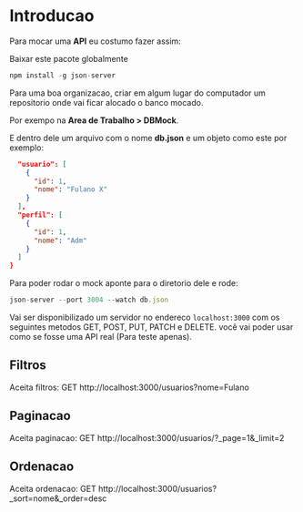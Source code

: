 # Introducao

Para mocar uma **API** eu costumo fazer assim:

Baixar este pacote globalmente
```js
npm install -g json-server
```

Para uma boa organizacao, criar em algum lugar do computador um repositorio onde vai ficar alocado o banco mocado.

Por exempo na **Area de Trabalho > DBMock**.

E dentro dele um arquivo com o nome **db.json** e um objeto como este por exemplo:

```json
  "usuario": [
    {
      "id": 1,
      "nome": "Fulano X"
    }
  ],
  "perfil": [
    {
      "id": 1,
      "nome": "Adm"
    }
  ]
}
```

Para poder rodar o mock aponte para o diretorio dele e rode:
```js
json-server --port 3004 --watch db.json
```

Vai ser disponibilizado um servidor no endereco ```localhost:3000``` com os seguintes metodos GET, POST, PUT, PATCH e DELETE. você vai poder usar como se fosse uma API real (Para teste apenas).

## Filtros
Aceita filtros:
GET http://localhost:3000/usuarios?nome=Fulano

## Paginacao
Aceita paginacao:
GET http://localhost:3000/usuarios/?_page=1&amp;_limit=2

## Ordenacao
Aceita ordenacao:
GET http://localhost:3000/usuarios?_sort=nome&amp;_order=desc